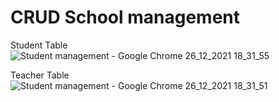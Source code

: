 <h1>CRUD School management</h1>

Student Table  
![Student management - Google Chrome 26_12_2021 18_31_55](https://user-images.githubusercontent.com/73867671/147406688-6602b15e-858f-4dc7-979b-94a1f4f85ed3.png)

Teacher Table  
![Student management - Google Chrome 26_12_2021 18_31_51](https://user-images.githubusercontent.com/73867671/147406689-cffd4151-81db-4dc5-b39c-647c281ed4dd.png)
